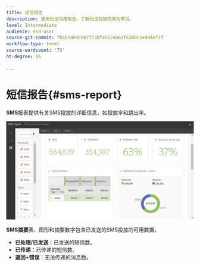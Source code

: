 ```yaml
---
title: 短信报告
description: 使用短信现成报告，了解短信投放的成功情况。
level: Intermediate
audience: end-user
source-git-commit: fb5bcde9c087f73bfe5724463fe280c1e494ef1f
workflow-type: tm+mt
source-wordcount: '73'
ht-degree: 5%

---
```


# 短信报告{#sms-report}

**SMS**&#x200B;报表提供有关SMS投放的详细信息，如投放率和跳出率。

![](assets/dynamic_report_sms.png)

**SMS摘要**&#x200B;表、图形和摘要数字包含已发送的SMS投放的可用数据。

* **已处理/已发送**：已发送的短信数。
* **已传递**：已传递的短信数。
* **退回+错误**：无法传递的消息数。
